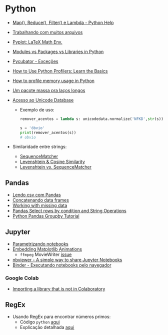 # Python
- [Map(), Reduce(), Filter() e Lambda - Python Help](https://pythonhelp.wordpress.com/2012/05/13/map-reduce-filter-e-lambda/)
- [Trabalhando com muitos arquivos](http://jonathansoma.com/lede/foundations-2017/classes/working-with-many-files/class/)
- [Pyplot: LaTeX Math Env.](https://stackoverflow.com/questions/27474322/why-i-get-error-while-trying-to-use-latex-in-plots-label)
- [Modules vs Packages vs Libraries in Python](https://knowpapa.com/modpaclib-py/)
- [Pycubator - Exceções](http://df.python.org.br/pycubator/07-exceptions.html#/1)
- [How to Use Python Profilers: Learn the Basics](https://stackify.com/how-to-use-python-profilers-learn-the-basics/)
- [How to profile memory usage in Python](https://www.pluralsight.com/blog/tutorials/how-to-profile-memory-usage-in-python)
- [Um pacote massa pra laços longos](https://tqdm.github.io/)
- [Acesso ao Unicode Database](https://docs.python.org/3/library/unicodedata.html)

  - Exemplo de uso:

    ~~~python
    remover_acentos = lambda s: unicodedata.normalize('NFKD',str(s)).encode('ASCII','ignore').decode('utf-8')
    
    s = 'óbvio'
    print(remover_acentos(s))
    # obvio
    
    ~~~

- Similaridade entre strings:
  - [SequenceMatcher](https://stackoverflow.com/questions/17388213/find-the-similarity-metric-between-two-strings)
  - [Levenshtein & Cosine Similarity](https://towardsdatascience.com/calculating-string-similarity-in-python-276e18a7d33a)
  - [Levenshtein *vs*. SequenceMatcher](https://stackoverflow.com/questions/6690739/high-performance-fuzzy-string-comparison-in-python-use-levenshtein-or-difflib)

## Pandas 

- [Lendo csv com Pandas](https://medium.com/@kadek/elegantly-reading-multiple-csvs-into-pandas-e1a76843b688)
- [Concatenando data frames](https://gist.github.com/abladon/72c4eb17546a3c195978)
- [Working with missing data](https://pandas.pydata.org/pandas-docs/stable/user_guide/missing_data.html)
- [Pandas Select rows by condition and String Operations](https://kanoki.org/2019/03/27/pandas-select-rows-by-condition-and-string-operations/)
- [Python Pandas Groupby Tutorial](http://www.pybloggers.com/2018/12/python-pandas-groupby-tutorial/)

## Jupyter

- [Parametrizando notebooks](https://papermill.readthedocs.io/en/latest/)
- [Embedding Matplotlib Animations](http://louistiao.me/posts/notebooks/embedding-matplotlib-animations-in-jupyter-notebooks/)
  - `ffmpeg` MovieWriter [issue](https://stackoverflow.com/questions/13316397/matplotlib-animation-no-moviewriters-available) 
- [nbviewer - A simple way to share Jupyter Notebooks](https://nbviewer.jupyter.org/)
- [Binder - Executando notebooks pelo navegador](https://mybinder.org/)

### Google Colab

- [Importing a library that is not in Colaboratory](https://colab.research.google.com/notebooks/snippets/importing_libraries.ipynb#scrollTo=iDu3Slhq2zyh)

## RegEx

- Usando RegEx para encontrar números primos:
  - Código `python` [aqui](https://stackoverflow.com/a/33951990)
  - Explicação detalhada [aqui](https://iluxonchik.github.io/regular-expression-check-if-number-is-prime/)
  


